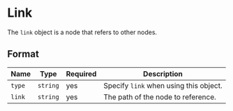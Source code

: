 # Link

The `link` object is a node that refers to other nodes.

## Format

| Name   | Type     | Required | Description                            |
| ------ | -------- | -------- | -------------------------------------- |
| `type` | `string` | yes      | Specify `link` when using this object. |
| `link` | `string` | yes      | The path of the node to reference.     |
